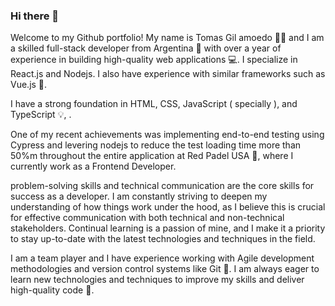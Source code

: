 ### Hi there 👋

Welcome to my Github portfolio! My name is Tomas Gil amoedo 👨‍💻 and I am a skilled full-stack developer from Argentina 🚀 with over a year of experience in building high-quality web applications 💻. I specialize in React.js and Nodejs. I also have experience with similar frameworks such as Vue.js 🎨.

I have a strong foundation in HTML, CSS, JavaScript ( specially ), and TypeScript 💡, .

One of my recent achievements was implementing end-to-end testing using Cypress and levering nodejs to reduce the test loading time more than 50%m throughout the entire application at Red Padel USA 🔎, where I currently work as a Frontend Developer.

problem-solving skills and technical communication are the core skills for success as a developer. I am constantly striving to deepen my understanding of how things work under the hood, as I believe this is crucial for effective communication with both technical and non-technical stakeholders. Continual learning is a passion of mine, and I make it a priority to stay up-to-date with the latest technologies and techniques in the field.

I am a team player and I have experience working with Agile development methodologies and version control systems like Git 🔎. I am always eager to learn new technologies and techniques to improve my skills and deliver high-quality code 🔎.

<!-- ![Anurag's GitHub stats](https://github-readme-stats.vercel.app/api?username=Tommydemian&show_icons=true) -->

